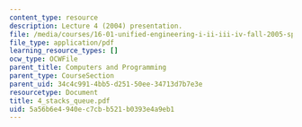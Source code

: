 ```yaml
---
content_type: resource
description: Lecture 4 (2004) presentation.
file: /media/courses/16-01-unified-engineering-i-ii-iii-iv-fall-2005-spring-2006/5a56b6e4940ec7cbb521b0393e4a9eb1_4_stacks_queue.pdf
file_type: application/pdf
learning_resource_types: []
ocw_type: OCWFile
parent_title: Computers and Programming
parent_type: CourseSection
parent_uid: 34c4c991-4bb5-d251-50ee-34713d7b7e3e
resourcetype: Document
title: 4_stacks_queue.pdf
uid: 5a56b6e4-940e-c7cb-b521-b0393e4a9eb1
---
```

